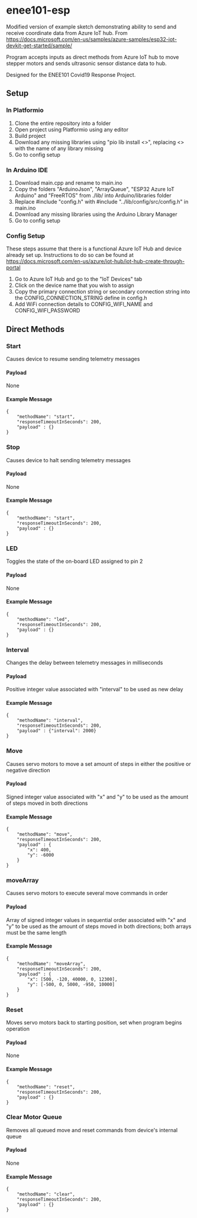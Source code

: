 # enee101-esp

Modified version of example sketch demonstrating ability to send and receive coordinate data from Azure IoT hub. From https://docs.microsoft.com/en-us/samples/azure-samples/esp32-iot-devkit-get-started/sample/

Program accepts inputs as direct methods from Azure IoT hub to move stepper motors and sends ultrasonic sensor distance data to hub. 

Designed for the ENEE101 Covid19 Response Project. 

## Setup

### In Platformio

1. Clone the entire repository into a folder 
2. Open project using Platformio using any editor
3. Build project
4. Download any missing libraries using "pio lib install <>", replacing <> with the name of any library missing
5. Go to config setup

### In Arduino IDE

1. Download main.cpp and rename to main.ino
2. Copy the folders "ArduinoJson", "ArrayQueue", "ESP32 Azure IoT Arduino" and "FreeRTOS" from ./lib/ into Arduino/libraries folder 
3. Replace \#include "config.h" with #include "../lib/config/src/config.h" in main.ino
4. Download any missing libraries using the Arduino Library Manager
5. Go to config setup

### Config Setup
These steps assume that there is a functional Azure IoT Hub and device already set up. Instructions to do so can be found at https://docs.microsoft.com/en-us/azure/iot-hub/iot-hub-create-through-portal

1. Go to Azure IoT Hub and go to the "IoT Devices" tab
2. Click on the device name that you wish to assign
3. Copy the primary connection string or secondary connection string into the CONFIG_CONNECTION_STRING define in config.h
4. Add WiFi connection details to CONFIG_WIFI_NAME and CONFIG_WIFI_PASSWORD

## Direct Methods

### Start

Causes device to resume sending telemetry messages

#### Payload

None

#### Example Message

```
{
    "methodName": "start",
    "responseTimeoutInSeconds": 200,
    "payload" : {}
}
```

### Stop

Causes device to halt sending telemetry messages

#### Payload

None

#### Example Message

```
{
    "methodName": "start",
    "responseTimeoutInSeconds": 200,
    "payload" : {}
}
```

### LED

Toggles the state of the on-board LED assigned to pin 2

#### Payload

None

#### Example Message

```
{
    "methodName": "led",
    "responseTimeoutInSeconds": 200,
    "payload" : {}
}
```

### Interval

Changes the delay between telemetry messages in milliseconds

#### Payload

Positive integer value associated with "interval" to be used as new delay

#### Example Message

```
{
    "methodName": "interval",
    "responseTimeoutInSeconds": 200,
    "payload" : {"interval": 2000}
}
```

### Move

Causes servo motors to move a set amount of steps in either the positive or negative direction

#### Payload

Signed integer value associated with "x" and "y" to be used as the amount of steps moved in both directions

#### Example Message

```
{
    "methodName": "move",
    "responseTimeoutInSeconds": 200,
    "payload" : {
        "x": 400,
        "y": -6000
    }
}
```

### moveArray

Causes servo motors to execute several move commands in order

#### Payload

Array of signed integer values in sequential order associated with "x" and "y" to be used as the amount of steps moved in both directions; both arrays must be the same length

#### Example Message

```
{
    "methodName": "moveArray",
    "responseTimeoutInSeconds": 200,
    "payload" : {
        "x": [500, -120, 40000, 0, 12300],
        "y": [-500, 0, 5000, -950, 10000]
    }
}
```

### Reset

Moves servo motors back to starting position, set when program begins operation

#### Payload

None

#### Example Message

```
{
    "methodName": "reset",
    "responseTimeoutInSeconds": 200,
    "payload" : {}
}
```

### Clear Motor Queue

Removes all queued move and reset commands from device's internal queue

#### Payload

None

#### Example Message

```
{
    "methodName": "clear",
    "responseTimeoutInSeconds": 200,
    "payload" : {}
}
```
